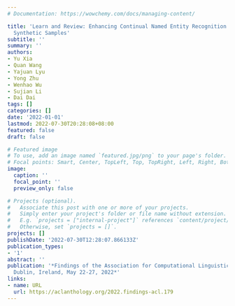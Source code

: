 ```yaml
---
# Documentation: https://wowchemy.com/docs/managing-content/

title: 'Learn and Review: Enhancing Continual Named Entity Recognition via Reviewing
  Synthetic Samples'
subtitle: ''
summary: ''
authors:
- Yu Xia
- Quan Wang
- Yajuan Lyu
- Yong Zhu
- Wenhao Wu
- Sujian Li
- Dai Dai
tags: []
categories: []
date: '2022-01-01'
lastmod: 2022-07-30T20:28:08+08:00
featured: false
draft: false

# Featured image
# To use, add an image named `featured.jpg/png` to your page's folder.
# Focal points: Smart, Center, TopLeft, Top, TopRight, Left, Right, BottomLeft, Bottom, BottomRight.
image:
  caption: ''
  focal_point: ''
  preview_only: false

# Projects (optional).
#   Associate this post with one or more of your projects.
#   Simply enter your project's folder or file name without extension.
#   E.g. `projects = ["internal-project"]` references `content/project/deep-learning/index.md`.
#   Otherwise, set `projects = []`.
projects: []
publishDate: '2022-07-30T12:28:07.866133Z'
publication_types:
- '1'
abstract: ''
publication: '*Findings of the Association for Computational Linguistics: ACL 2022,
  Dublin, Ireland, May 22-27, 2022*'
links:
- name: URL
  url: https://aclanthology.org/2022.findings-acl.179
---
```

